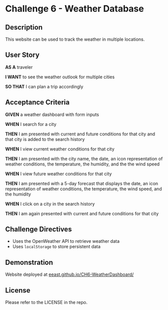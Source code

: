# Challenge 6 - Weather Database

## Description

This website can be used to track the weather in multiple locations.

## User Story

**AS A** traveler

**I WANT** to see the weather outlook for multiple cities

**SO THAT** I can plan a trip accordingly

## Acceptance Criteria

**GIVEN** a weather dashboard with form inputs

**WHEN** I search for a city

**THEN** I am presented with current and future conditions for that city and that city is added to the search history

**WHEN** I view current weather conditions for that city

**THEN** I am presented with the city name, the date, an icon representation of weather conditions, the temperature, the humidity, and the the wind speed

**WHEN** I view future weather conditions for that city

**THEN** I am presented with a 5-day forecast that displays the date, an icon representation of weather conditions, the temperature, the wind speed, and the humidity

**WHEN** I click on a city in the search history

**THEN** I am again presented with current and future conditions for that city

## Challenge Directives

* Uses the OpenWeather API to retrieve weather data
* Uses `localStorage` to store persistent data

## Demonstration

Website deployed at [eeast.github.io/CH6-WeatherDashboard/](https://eeast.github.io/CH6-WeatherDashboard/)

## License

Please refer to the LICENSE in the repo.
